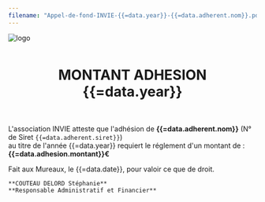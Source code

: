 ```yaml
---
filename: "Appel-de-fond-INVIE-{{=data.year}}-{{=data.adherent.nom}}.pdf"
---
```

<style>html{font-family: Arial, serif; font-size: 18px;}</style>
<img src="https://invie78.fr/images/logo.jpg" alt="logo" />

<h1 style="width: 100%; text-align: center; background-color: 'orange'; margin: 50px 0">
MONTANT ADHESION {{=data.year}}
</h1>

L'association INVIE atteste que l'adhésion de **{{=data.adherent.nom}}** (N° de Siret `{{=data.adherent.siret}}`)  
au titre de l'année {{=data.year}} requiert le réglement d'un montant de : **{{=data.adhesion.montant}}€**  

Fait aux Mureaux, le {{=data.date}}, pour valoir ce que de droit.

    **COUTEAU DELORD Stéphanie**  
    **Responsable Administratif et Financier**

